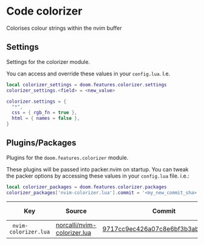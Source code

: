 # Code colorizer

Colorises colour strings within the nvim buffer


## Settings

Settings for the colorizer module.

You can access and override these values in your `config.lua`. I.e.
```lua
local colorizer_settings = doom.features.colorizer.settings
colorizer_settings.<field> = <new_value>
```
```lua
colorizer.settings = {
  "*",
  css = { rgb_fn = true },
  html = { names = false },
}
```



## Plugins/Packages

Plugins for the `doom.features.colorizer` module.

These plugins will be passed into packer.nvim on startup.  You can tweak
the packer options by accessing these values in your `config.lua` file.
i.e.:

```lua
local colorizer_packages = doom.features.colorizer.packages
colorizer_packages['nvim-colorizer.lua'].commit = '<my_new_commit_sha>'
```

|                Key |                      Source |                            Commit | Is Lazy? |
| ------------------ | --------------------------- | --------------------------------- | -------- |
| <code> nvim-colorizer.lua </code> | [norcalli/nvim-colorizer.lua](https://github.com/norcalli/nvim-colorizer.lua) | [9717cc9ec426a07c8e6bf3b3abcb139d6](https://github.com/norcalli/nvim-colorizer.lua/commit/36c610a9717cc9ec426a07c8e6bf3b3abcb139d6) |          |
